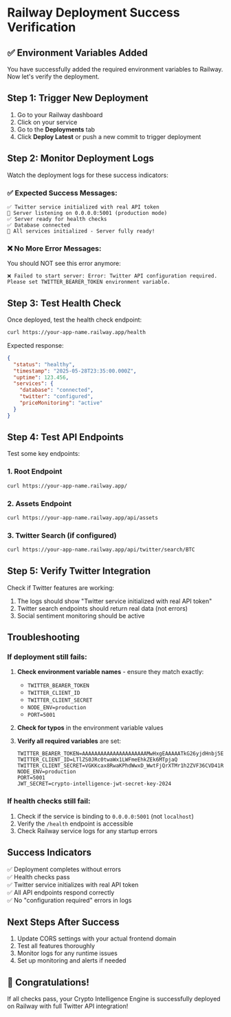 # Railway Deployment Success Verification

## ✅ Environment Variables Added
You have successfully added the required environment variables to Railway. Now let's verify the deployment.

## Step 1: Trigger New Deployment
1. Go to your Railway dashboard
2. Click on your service
3. Go to the **Deployments** tab
4. Click **Deploy Latest** or push a new commit to trigger deployment

## Step 2: Monitor Deployment Logs
Watch the deployment logs for these success indicators:

### ✅ Expected Success Messages:
```
✅ Twitter service initialized with real API token
🚀 Server listening on 0.0.0.0:5001 (production mode)
✅ Server ready for health checks
✅ Database connected
🎉 All services initialized - Server fully ready!
```

### ❌ No More Error Messages:
You should NOT see this error anymore:
```
❌ Failed to start server: Error: Twitter API configuration required. Please set TWITTER_BEARER_TOKEN environment variable.
```

## Step 3: Test Health Check
Once deployed, test the health check endpoint:
```bash
curl https://your-app-name.railway.app/health
```

Expected response:
```json
{
  "status": "healthy",
  "timestamp": "2025-05-28T23:35:00.000Z",
  "uptime": 123.456,
  "services": {
    "database": "connected",
    "twitter": "configured",
    "priceMonitoring": "active"
  }
}
```

## Step 4: Test API Endpoints
Test some key endpoints:

### 1. Root Endpoint
```bash
curl https://your-app-name.railway.app/
```

### 2. Assets Endpoint
```bash
curl https://your-app-name.railway.app/api/assets
```

### 3. Twitter Search (if configured)
```bash
curl https://your-app-name.railway.app/api/twitter/search/BTC
```

## Step 5: Verify Twitter Integration
Check if Twitter features are working:
1. The logs should show "Twitter service initialized with real API token"
2. Twitter search endpoints should return real data (not errors)
3. Social sentiment monitoring should be active

## Troubleshooting

### If deployment still fails:
1. **Check environment variable names** - ensure they match exactly:
   - `TWITTER_BEARER_TOKEN`
   - `TWITTER_CLIENT_ID` 
   - `TWITTER_CLIENT_SECRET`
   - `NODE_ENV=production`
   - `PORT=5001`

2. **Check for typos** in the environment variable values

3. **Verify all required variables** are set:
   ```
   TWITTER_BEARER_TOKEN=AAAAAAAAAAAAAAAAAAAAAMwHxgEAAAAATkG26yjdHnbj5EJONgTGGmFTnVk%3DdTKzlXs6zyBOW1XhRgGCBqFYwMQwwDVCPBYyYNYTBx7ZFUJBfB
   TWITTER_CLIENT_ID=LTlZS0JRc0twaWx1LWFmeEhkZEk6MTpjaQ
   TWITTER_CLIENT_SECRET=VGKKcax8RwaKPhdWwxD_WwtFjQrXTMr1h2ZVF36CVD41RvyJQG
   NODE_ENV=production
   PORT=5001
   JWT_SECRET=crypto-intelligence-jwt-secret-key-2024
   ```

### If health checks still fail:
1. Check if the service is binding to `0.0.0.0:5001` (not `localhost`)
2. Verify the `/health` endpoint is accessible
3. Check Railway service logs for any startup errors

## Success Indicators
✅ Deployment completes without errors  
✅ Health checks pass  
✅ Twitter service initializes with real API token  
✅ All API endpoints respond correctly  
✅ No "configuration required" errors in logs  

## Next Steps After Success
1. Update CORS settings with your actual frontend domain
2. Test all features thoroughly
3. Monitor logs for any runtime issues
4. Set up monitoring and alerts if needed

## 🎉 Congratulations!
If all checks pass, your Crypto Intelligence Engine is successfully deployed on Railway with full Twitter API integration! 